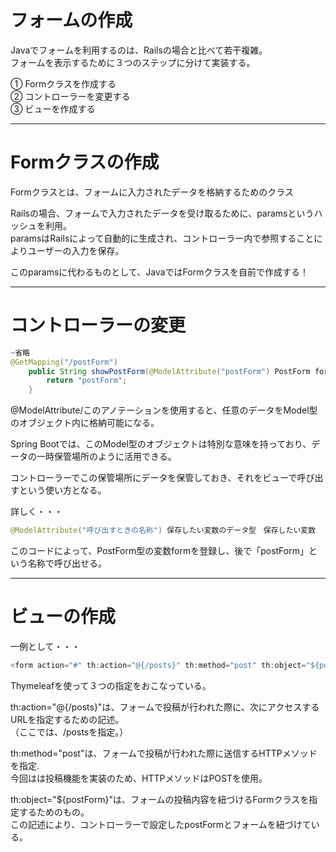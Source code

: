 # フォームの作成
Javaでフォームを利用するのは、Railsの場合と比べて若干複雑。   
フォームを表示するために３つのステップに分けて実装する。

① Formクラスを作成する   
② コントローラーを変更する   
③ ビューを作成する  

---

# Formクラスの作成
Formクラスとは、フォームに入力されたデータを格納するためのクラス

Railsの場合、フォームで入力されたデータを受け取るために、paramsというハッシュを利用。   
paramsはRailsによって自動的に生成され、コントローラー内で参照することによりユーザーの入力を保存。

このparamsに代わるものとして、JavaではFormクラスを自前で作成する！

---

# コントローラーの変更
```java
~省略
@GetMapping("/postForm")
    public String showPostForm(@ModelAttribute("postForm") PostForm form){
        return "postForm";
    }

```
@ModelAttribute/このアノテーションを使用すると、任意のデータをModel型のオブジェクト内に格納可能になる。

Spring Bootでは、このModel型のオブジェクトは特別な意味を持っており、データの一時保管場所のように活用できる。

コントローラーでこの保管場所にデータを保管しておき、それをビューで呼び出すという使い方となる。

詳しく・・・
```Java
@ModelAttribute("呼び出すときの名称") 保存したい変数のデータ型　保存したい変数
```
このコードによって、PostForm型の変数formを登録し、後で「postForm」という名称で呼び出せる。

---
# ビューの作成
一例として・・・
```java
<form action="#" th:action="@{/posts}" th:method="post" th:object="${postForm}">
```
Thymeleafを使って３つの指定をおこなっている。

th:action="@{/posts}"は、フォームで投稿が行われた際に、次にアクセスするURLを指定するための記述。   
（ここでは、/postsを指定。）

th:method="post"は、フォームで投稿が行われた際に送信するHTTPメソッドを指定.   
今回はは投稿機能を実装のため、HTTPメソッドはPOSTを使用。

th:object="${postForm}"は、フォームの投稿内容を紐づけるFormクラスを指定するためのもの。   
この記述により、コントローラーで設定したpostFormとフォームを紐づけている。

